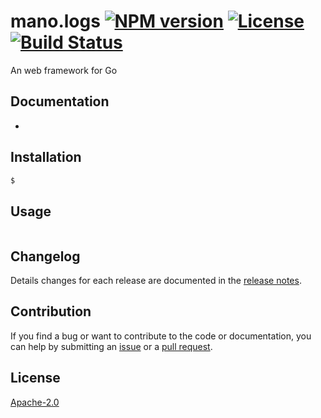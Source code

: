 # mano.logs  [![NPM version][npm-image]][npm-url] [![License][license-image]][license-url] [![Build Status][travis-image]][travis-url]

An web framework for Go


## Documentation

- 

## Installation

```bash
$ 
```

## Usage
```

```

## Changelog

Details changes for each release are documented in the [release notes](https://github.com/junhwong/mano/releases).

## Contribution

If you find a bug or want to contribute to the code or documentation, you can help by submitting an [issue](https://github.com/junhwong/mano/issues) or a [pull request](https://github.com/junhwong/mano/pulls).

## License

[Apache-2.0][license-url]


[downloads-image]: https://img.shields.io/npm/dm/otpl.svg

[license-url]: https://opensource.org/licenses/Apache-2.0
[license-image]: https://img.shields.io/badge/license-Apache2.0-blue.svg

[npm-url]: https://www.npmjs.com/package/otpl
[npm-image]: https://img.shields.io/npm/v/otpl.svg

[travis-url]: https://travis-ci.org/junhwong/mano
[travis-image]: https://img.shields.io/travis/junhwong/mano.svg

[coveralls-url]: https://coveralls.io/r/junhwong/mano
[coveralls-image]: https://img.shields.io/coveralls/junhwong/mano/master.svg

[gitter-url]: https://gitter.im/junhwong/mano
[gitter-image]: https://badges.gitter.im/junhwong/mano.png
